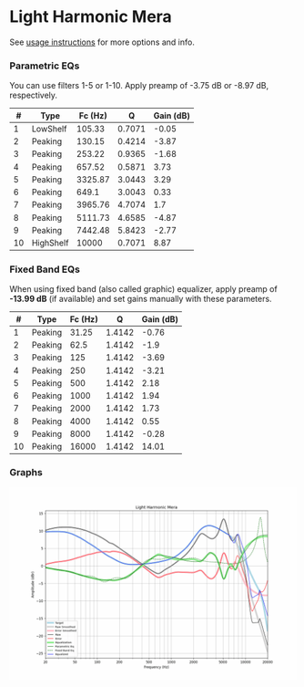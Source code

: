 # Light Harmonic Mera
See [usage instructions](https://github.com/jaakkopasanen/AutoEq#usage) for more options and info.

### Parametric EQs
You can use filters 1-5 or 1-10. Apply preamp of -3.75 dB or -8.97 dB, respectively.

|   # | Type      |   Fc (Hz) |      Q |   Gain (dB) |
|-----|-----------|-----------|--------|-------------|
|   1 | LowShelf  |    105.33 | 0.7071 |       -0.05 |
|   2 | Peaking   |    130.15 | 0.4214 |       -3.87 |
|   3 | Peaking   |    253.22 | 0.9365 |       -1.68 |
|   4 | Peaking   |    657.52 | 0.5871 |        3.73 |
|   5 | Peaking   |   3325.87 | 3.0443 |        3.29 |
|   6 | Peaking   |    649.1  | 3.0043 |        0.33 |
|   7 | Peaking   |   3965.76 | 4.7074 |        1.7  |
|   8 | Peaking   |   5111.73 | 4.6585 |       -4.87 |
|   9 | Peaking   |   7442.48 | 5.8423 |       -2.77 |
|  10 | HighShelf |  10000    | 0.7071 |        8.87 |

### Fixed Band EQs
When using fixed band (also called graphic) equalizer, apply preamp of **-13.99 dB** (if available) and set gains manually with these parameters.

|   # | Type    |   Fc (Hz) |      Q |   Gain (dB) |
|-----|---------|-----------|--------|-------------|
|   1 | Peaking |     31.25 | 1.4142 |       -0.76 |
|   2 | Peaking |     62.5  | 1.4142 |       -1.9  |
|   3 | Peaking |    125    | 1.4142 |       -3.69 |
|   4 | Peaking |    250    | 1.4142 |       -3.21 |
|   5 | Peaking |    500    | 1.4142 |        2.18 |
|   6 | Peaking |   1000    | 1.4142 |        1.94 |
|   7 | Peaking |   2000    | 1.4142 |        1.73 |
|   8 | Peaking |   4000    | 1.4142 |        0.55 |
|   9 | Peaking |   8000    | 1.4142 |       -0.28 |
|  10 | Peaking |  16000    | 1.4142 |       14.01 |

### Graphs
![](./Light%20Harmonic%20Mera.png)
